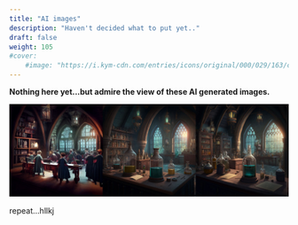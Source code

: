 ```yaml
---
title: "AI images"
description: "Haven't decided what to put yet.."
draft: false
weight: 105
#cover:
    #image: "https://i.kym-cdn.com/entries/icons/original/000/029/163/cover6.jpg"
---
```


**Nothing here yet...but admire the view of these AI generated images.**

![](/posts/potions.jpg)



repeat...hllkj